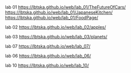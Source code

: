 lab 01 
https://lbtska.github.io/web/lab_01/TheFutureOfCars/
https://lbtska.github.io/web/lab_01/JapaneseKitchen/
https://lbtska.github.io/web/lab_01/FoodPage/

lab 02
https://lbtska.github.io/web/lab_02/apples/

lab 03
https://lbtska.github.io/web/lab_03/planets/

lab 07
https://lbtska.github.io/web/lab_07/

lab 06
https://lbtska.github.io/web/lab_06/

lab 10
https://lbtska.github.io/web/lab_10/
